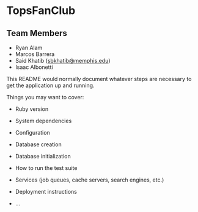 # TopsFanClub

## Team Members 
- Ryan Alam
- Marcos Barrera 
- Said Khatib (sbkhatib@memphis.edu)
- Isaac Albonetti


This README would normally document whatever steps are necessary to get the
application up and running.

Things you may want to cover:

* Ruby version

* System dependencies

* Configuration

* Database creation

* Database initialization

* How to run the test suite

* Services (job queues, cache servers, search engines, etc.)

* Deployment instructions

* ...
